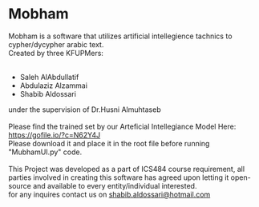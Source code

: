 # Mobham
Mobham is a software that utilizes artificial intellegience tachnics to cypher/dycypher arabic text.<br>
Created by three KFUPMers:<br><br>
- Saleh AlAbdullatif<br>
- Abdulaziz Alzammai<br>
- Shabib Aldossari<br>

under the supervision of Dr.Husni Almuhtaseb<br><br>
Please find the trained set by our Arteficial Intellegiance Model Here:<br>
https://gofile.io/?c=N62Y4J <br>
Please download it and place it in the root file before running "MubhamUI.py" code.<br><br>
This Project was developed as a part of ICS484 course requirement, all parties involved in creating this software has agreed upon letting it open-source and available to every entity/individual interested.<br>for any inquires contact us on shabib.aldossari@hotmail.com
